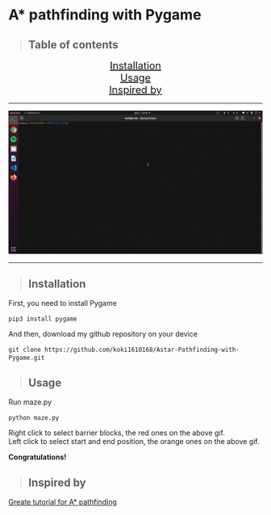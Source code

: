 # A* pathfinding with Pygame

>## Table of contents
<p align="center">
<a href="#installation" style="font-size: 20px">Installation<br></a>
<a href="#usage" style="font-size: 20px">Usage<br></a>
<a href="#inspired-by" style="font-size: 20px">Inspired by<br></a>
</p>

***

![A* Pathfinding](./revise.gif)

***
<a name="install"></a>
>## Installation

First, you need to install Pygame
```
pip3 install pygame
```
And then, download my github repository on your device
```
git clone https://github.com/koki1610168/Astar-Pathfinding-with-Pygame.git
```
<a name="usage"></a>
>## Usage
Run maze.py
```
python maze.py
```
Right click to select barrier blocks, the red ones on the above gif. <br>Left click to select start and end position, the orange ones on the above gif.

**Congratulations!**

<a name="inspired"></a>
>## Inspired by

[Greate tutorial for A* pathfinding](https://medium.com/@nicholas.w.swift/easy-a-star-pathfinding-7e6689c7f7b2)

